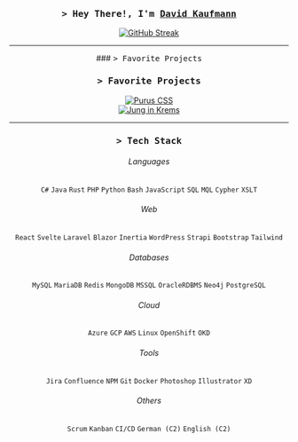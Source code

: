 <div align="center">
<h3>
        <samp>&gt; Hey There!, I'm
                <b><a target="_blank" href="https://david.kaufmann.dev/">David Kaufmann</a></b>
        </samp>
</h3>

[![GitHub Streak](https://streak-stats.demolab.com?user=kaufmann-dev&theme=dracula&hide_border=true)](https://git.io/streak-stats)
<hr>
### <samp>&gt; Favorite Projects</samp>
<h3>
        <samp>&gt; Favorite Projects
        </samp>
</h3>

[![Purus CSS](https://github-readme-stats.vercel.app/api/pin/?username=kaufmann-dev&repo=PurusCss&theme=dracula&hide_border=true)](https://github.com/kaufmann-dev/PurusCss)<br>
[![Jung in Krems](https://github-readme-stats.vercel.app/api/pin/?username=kaufmann-dev&repo=JungInKrems&theme=dracula&hide_border=true)](https://github.com/kaufmann-dev/JungInKrems)
<hr>
<h3>
        <samp>&gt; Tech Stack
        </samp>
</h3>

###### Languages
`C#` `Java` `Rust` `PHP` `Python` `Bash` `JavaScript` `SQL` `MQL` `Cypher` `XSLT`
###### Web
`React` `Svelte` `Laravel` `Blazor` `Inertia` `WordPress` `Strapi` `Bootstrap` `Tailwind`
###### Databases
`MySQL` `MariaDB` `Redis` `MongoDB` `MSSQL` `OracleRDBMS` `Neo4j` `PostgreSQL`
###### Cloud
`Azure` `GCP` `AWS` `Linux` `OpenShift` `OKD`
###### Tools
`Jira` `Confluence` `NPM` `Git` `Docker` `Photoshop` `Illustrator` `XD`
###### Others
`Scrum` `Kanban` `CI/CD` `German (C2)` `English (C2)`
</div>
<!--<img src="https://i.imgur.com/dBaSKWF.gif" height="20" width="100%">-->
